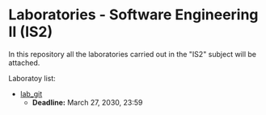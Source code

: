 # Laboratories - Software Engineering II (IS2)

In this repository all the laboratories carried out in the "IS2" subject will be
attached.

Laboratoy list:

* [lab_git](./lab_1/L1_Git.pdf)
	* **Deadline:** March 27, 2030, 23:59
